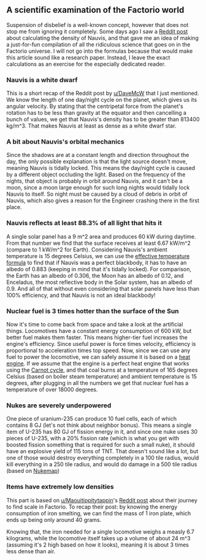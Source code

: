 ## A scientific examination of the Factorio world

Suspension of disbelief is a well-known concept, however that does not stop me from ignoring it completely. Some days ago I saw a [Reddit post](https://www.reddit.com/r/factorio/comments/jaz6yl/calculating_the_density_of_nauvis/) about calculating the density of Nauvis, and that gave me an idea of making a just-for-fun compilation of all the ridiculous science that goes on in the Factorio universe. I will not go into the formulas because that would make this article sound like a research paper. Instead, I leave the exact calculations as an exercise for the especially dedicated reader.

### Nauvis is a white dwarf

This is a short recap of the Reddit post by [u/DaveMcW](https://www.reddit.com/user/DaveMcW/) that I just mentioned. We know the length of one day/night cycle on the planet, which gives us its angular velocity. By stating that the centripetal force from the planet's rotation has to be less than gravity at the equator and then cancelling a bunch of values, we get that Nauvis's density has to be greater than 813400 kg/m\^3. That makes Nauvis at least as dense as a white dwarf star.

### A bit about Nauvis's orbital mechanics

Since the shadows are at a constant length and direction throughout the day, the only possible explanation is that the light source doesn't move, meaning Nauvis is tidally locked. This means the day/night cycle is caused by a different object occluding the light. Based on the frequency of the nights, that object is probably in orbit around Nauvis, and it can't be a moon, since a moon large enough for such long nights would tidally lock Nauvis to itself. So night must be caused by a cloud of debris in orbit of Nauvis, which also gives a reason for the Engineer crashing there in the first place.

### Nauvis reflects at least 88.3% of all light that hits it

A single solar panel has a 9 m\^2 area and produces 60 kW during daytime. From that number we find that the surface receives at least 6.67 kW/m\^2 (compare to 1 kW/m\^2 for Earth). Considering Nauvis's ambient temperature is 15 degrees Celsius, we can use the [effective temperature formula](https://en.wikipedia.org/wiki/Effective_temperature#Surface_temperature_of_a_planet) to find that if Nauvis was a perfect blackbody, it has to have an albedo of 0.883 (keeping in mind that it's tidally locked). For comparison, the Earth has an albedo of 0.306, the Moon has an albedo of 0.12, and Enceladus, the most reflective body in the Solar system, has an albedo of 0.9. And all of that without even considering that solar panels have less than 100% efficiency, and that Nauvis is not an ideal blackbody!

### Nuclear fuel is 3 times hotter than the surface of the Sun

Now it's time to come back from space and take a look at the artificial things. Locomotives have a constant energy consumption of 600 kW, but better fuel makes them faster. This means higher-tier fuel increases the engine's efficiency. Since useful power is force times velocity, efficiency is proportional to acceleration times top speed. Now, since we can use any fuel to power the locomotive, we can safely assume it is based on a [heat engine](https://en.wikipedia.org/wiki/Heat_engine). If we assume that the engine is a perfect heat engine that works using the [Carnot cycle](https://en.wikipedia.org/wiki/Carnot_cycle), and that coal burns at a temperature of 165 degrees Celsius (based on boiler steam temperature) and ambient temperature is 15 degrees, after plugging in all the numbers we get that nuclear fuel has a temperature of over 18000 degrees.

### Nukes are severely underpowered

One piece of uranium-235 can produce 10 fuel cells, each of which contains 8 GJ (let's not think about neighbor bonus). This means a single item of U-235 has 80 GJ of fission energy in it, and since one nuke uses 30 pieces of U-235, with a 20% fission rate (which is what you get with boosted fission something that is required for such a small nuke), it should have an explosive yield of 115 tons of TNT. That doesn't sound like a lot, but one of those would destroy everything completely in a 100 tile radius, would kill everything in a 250 tile radius, and would do damage in a 500 tile radius (based on [Nukemap](https://nuclearsecrecy.com/nukemap/))

### Items have extremely low densities

This part is based on [u/Maouitippitytappin](https://www.reddit.com/user/Maouitippitytappin/)'s [Reddit post](https://www.reddit.com/r/factorio/comments/j8cxvv/my_journey_to_find_scale_in_factorio/) about their journey to find scale in Factorio. To recap their post: by knowing the energy consumption of iron smelting, we can find the mass of 1 iron plate, which ends up being only around 40 grams.

Knowing that, the iron needed for a single locomotive weighs a measly 6.7 kilograms, while the locomotive itself takes up a volume of about 24 m\^3 (assuming it's 2 high based on how it looks), meaning it is about 3 times less dense than air.
